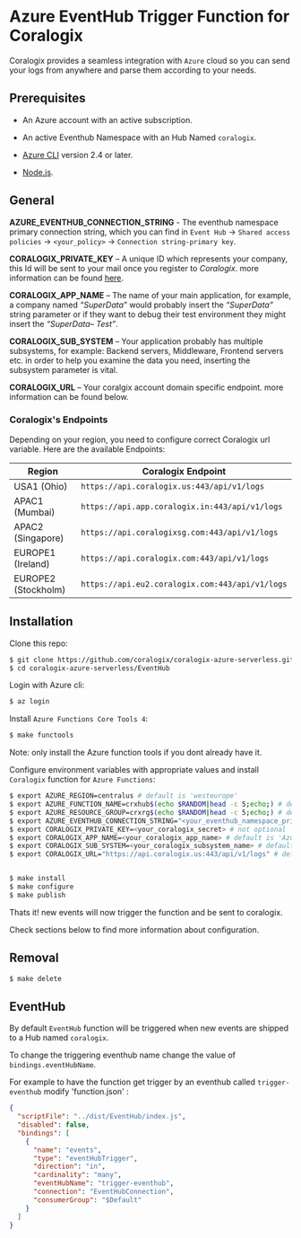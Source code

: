 # Azure EventHub Trigger Function for Coralogix

Coralogix provides a seamless integration with ``Azure`` cloud so you can send your logs from anywhere and parse them according to your needs.

## Prerequisites

* An Azure account with an active subscription.

* An active Eventhub Namespace with an Hub Named ``coralogix``.

* [Azure CLI](https://docs.microsoft.com/en-us/cli/azure/install-azure-cli) version 2.4 or later.

* [Node.js](https://nodejs.org/).


## General

**AZURE_EVENTHUB_CONNECTION_STRING** - The eventhub namespace primary connection string, which you can find in  ``Event Hub`` -> ``Shared access policies`` -> ``<your_policy>`` -> ``Connection string-primary key``.

**CORALOGIX_PRIVATE_KEY** – A unique ID which represents your company, this Id will be sent to your mail once you register to *Coralogix*. more information can be found [here](https://coralogix.com/docs/private-key/).

**CORALOGIX_APP_NAME** – The name of your main application, for example, a company named *“SuperData”* would probably insert the *“SuperData”* string parameter or if they want to debug their test environment they might insert the *“SuperData– Test”*.

**CORALOGIX_SUB_SYSTEM** – Your application probably has multiple subsystems, for example: Backend servers, Middleware, Frontend servers etc. in order to help you examine the data you need, inserting the subsystem parameter is vital.

**CORALOGIX_URL** – Your coralgix account domain specific endpoint. more information can be found below.


### Coralogix's Endpoints 

Depending on your region, you need to configure correct Coralogix url variable. Here are the available Endpoints:

| Region  | Coralogix Endpoint                          |
|---------|------------------------------------------|
| USA1 (Ohio)   | `https://api.coralogix.us:443/api/v1/logs`      |
| APAC1 (Mumbai)  | `https://api.app.coralogix.in:443/api/v1/logs`  | 
| APAC2 (Singapore)  | `https://api.coralogixsg.com:443/api/v1/logs`   | 
| EUROPE1 (Ireland)| `https://api.coralogix.com:443/api/v1/logs`     | 
| EUROPE2 (Stockholm)| `https://api.eu2.coralogix.com:443/api/v1/logs` | 

## Installation

Clone this repo:

```bash
$ git clone https://github.com/coralogix/coralogix-azure-serverless.git
$ cd coralogix-azure-serverless/EventHub
```

Login with Azure cli:

```bash
$ az login
```

Install ``Azure Functions Core Tools 4``:

```bash
$ make functools
```
Note: only install the Azure function tools if you dont already have it.  

Configure environment variables with appropriate values and install ``Coralogix`` function for ``Azure Functions``:

```bash
$ export AZURE_REGION=centralus # default is 'westeurope'
$ export AZURE_FUNCTION_NAME=crxhub$(echo $RANDOM|head -c 5;echo;) # default is 'crxhub'
$ export AZURE_RESOURCE_GROUP=crxrg$(echo $RANDOM|head -c 5;echo;) # default is 'crxrg'
$ export AZURE_EVENTHUB_CONNECTION_STRING="<your_eventhub_namespace_primary_connection_string>" # not optional, be sure to use quotation marks for the export to work
$ export CORALOGIX_PRIVATE_KEY=<your_coralogix_secret> # not optional
$ export CORALOGIX_APP_NAME=<your_coralogix_app_name> # default is 'Azure'
$ export CORALOGIX_SUB_SYSTEM=<your_coralogix_subsystem_name> # default is 'eventhub'
$ export CORALOGIX_URL="https://api.coralogix.us:443/api/v1/logs" # default is 'https://api.coralogix.com:443/api/v1/logs'


$ make install
$ make configure
$ make publish
```

Thats it! new events will now trigger the function and be sent to coralogix.  

Check sections below to find more information about configuration.

## Removal


```bash
$ make delete
```

## EventHub

By default ``EventHub`` function will be triggered when new events are shipped to a Hub named 
``coralogix``.

To change the triggering eventhub name change the value of `bindings.eventHubName`.

For example to have the function get trigger by an eventhub called `trigger-eventhub` modify 'function.json' :

```json
{
  "scriptFile": "../dist/EventHub/index.js",
  "disabled": false,
  "bindings": [
    {
      "name": "events",
      "type": "eventHubTrigger",
      "direction": "in",
      "cardinality": "many",
      "eventHubName": "trigger-eventhub",
      "connection": "EventHubConnection",
      "consumerGroup": "$Default"
    }
  ]
}

```
